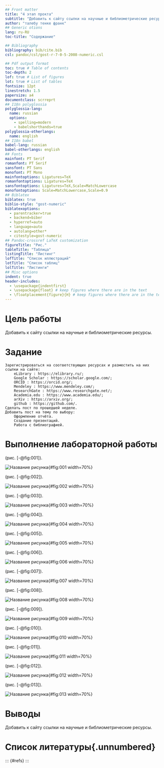 ```yaml
---
## Front matter
title: "4 этап прокта"
subtitle: "Добавить к сайту ссылки на научные и библиометрические ресурсы."
author: "талебу тенке франк"
## Generic otions
lang: ru-RU
toc-title: "Содержание"

## Bibliography
bibliography: bib/cite.bib
csl: pandoc/csl/gost-r-7-0-5-2008-numeric.csl

## Pdf output format
toc: true # Table of contents
toc-depth: 2
lof: true # List of figures
lot: true # List of tables
fontsize: 12pt
linestretch: 1.5
papersize: a4
documentclass: scrreprt
## I18n polyglossia
polyglossia-lang:
  name: russian
  options:
	- spelling=modern
	- babelshorthands=true
polyglossia-otherlangs:
  name: english
## I18n babel
babel-lang: russian
babel-otherlangs: english
## Fonts
mainfont: PT Serif
romanfont: PT Serif
sansfont: PT Sans
monofont: PT Mono
mainfontoptions: Ligatures=TeX
romanfontoptions: Ligatures=TeX
sansfontoptions: Ligatures=TeX,Scale=MatchLowercase
monofontoptions: Scale=MatchLowercase,Scale=0.9
## Biblatex
biblatex: true
biblio-style: "gost-numeric"
biblatexoptions:
  - parentracker=true
  - backend=biber
  - hyperref=auto
  - language=auto
  - autolang=other*
  - citestyle=gost-numeric
## Pandoc-crossref LaTeX customization
figureTitle: "Рис."
tableTitle: "Таблица"
listingTitle: "Листинг"
lofTitle: "Список иллюстраций"
lotTitle: "Список таблиц"
lolTitle: "Листинги"
## Misc options
indent: true
header-includes:
  - \usepackage{indentfirst}
  - \usepackage{float} # keep figures where there are in the text
  - \floatplacement{figure}{H} # keep figures where there are in the text
---
```


# Цель работы
Добавить к сайту ссылки на научные и библиометрические ресурсы.

# Задание
    Зарегистрироваться на соответствующих ресурсах и разместить на них ссылки на сайте:
        eLibrary : https://elibrary.ru/;
        Google Scholar : https://scholar.google.com/;
        ORCID : https://orcid.org/;
        Mendeley : https://www.mendeley.com/;
        ResearchGate : https://www.researchgate.net/;
        Academia.edu : https://www.academia.edu/;
        arXiv : https://arxiv.org/;
        github : https://github.com/.
    Сделать пост по прошедшей неделе.
    Добавить пост на тему по выбору:
        Оформление отчёта.
        Создание презентаций.
        Работа с библиографией.

# Выполнение лабораторной работы
(рис. [-@fig:001]).

![Название рисунка](image/1.png){#fig:001 width=70%}

(рис. [-@fig:002]).

![Название рисунка](image/2.png){#fig:002 width=70%}

(рис. [-@fig:003]).

![Название рисунка](image/3.png){#fig:003 width=70%}

(рис. [-@fig:004]).

![Название рисунка](image/4.png){#fig:004 width=70%}

(рис. [-@fig:005]).

![Название рисунка](image/5.png){#fig:005 width=70%}


(рис. [-@fig:006]).

![Название рисунка](image/6.png){#fig:006 width=70%}

(рис. [-@fig:007]).

![Название рисунка](image/7.png){#fig:007 width=70%}

(рис. [-@fig:008]).

![Название рисунка](image/8.png){#fig:008 width=70%}

(рис. [-@fig:009]).

![Название рисунка](image/9.png){#fig:009 width=70%}

(рис. [-@fig:010]).

![Название рисунка](image/10.png){#fig:010 width=70%}

(рис. [-@fig:011]).

![Название рисунка](image/11.png){#fig:011 width=70%}

(рис. [-@fig:012]).

![Название рисунка](image/12.png){#fig:012 width=70%}

(рис. [-@fig:013]).

![Название рисунка](image/13.png){#fig:013 width=70%}

# Выводы
Добавить к сайту ссылки на научные и библиометрические ресурсы.

# Список литературы{.unnumbered}

::: {#refs}
:::
